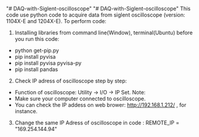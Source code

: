 "# DAQ-with-Siglent-oscilloscope" 
"# DAQ-with-Siglent-oscilloscope" 
This code use python code to acquire data from siglent oscilloscope (version: 1104X-E and 1204X-E). 
To perform code:
1) Installing libraries from command line(Window), terminal(Ubuntu) before you run this code:
  + python get-pip.py 
  + pip install pyvisa  
  + pip install pyvisa pyvisa-py 
  + pip install pandas
    
2) Check IP adress of oscilloscope step by step:
  + Function of oscilloscope: Utility -> I/O -> IP Set.
  Note:
  + Make sure your computer connected to oscilloscope.
  + You can check the IP addess on web brower: http://192.168.1.212/ , for instance.
    
3) Change the same IP Adress of oscilloscope in code : REMOTE_IP = "169.254.144.94"
   

